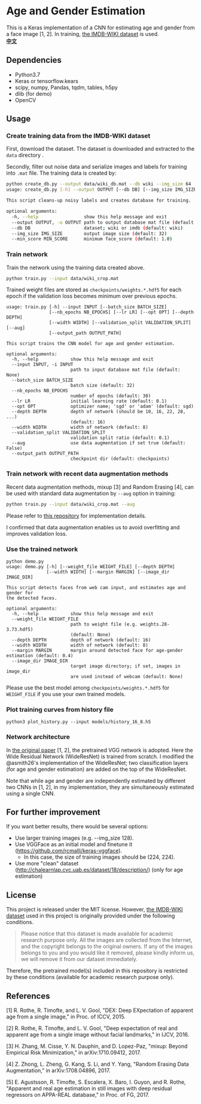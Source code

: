 # Age and Gender Estimation

This is a Keras implementation of a CNN for estimating age and gender from a face image [1, 2]. In training, [the IMDB-WIKI dataset](https://data.vision.ee.ethz.ch/cvl/rrothe/imdb-wiki/) is used.  
[**中文**](https://github.com/Acemyzoe/age-gender-estimation/blob/master/README_CN.md)  

## Dependencies

- Python3.7
- Keras or tensorflow.kears
- scipy, numpy, Pandas, tqdm, tables, h5py
- dlib (for demo)
- OpenCV

## Usage

### Create training data from the IMDB-WIKI dataset

First, download the dataset. The dataset is downloaded and extracted to the `data` directory .

Secondly, filter out noise data and serialize images and labels for training into `.mat` file. The training data is created by:

```bash
python create_db.py --output data/wiki_db.mat --db wiki --img_size 64
usage: create_db.py [-h] --output OUTPUT [--db DB] [--img_size IMG_SIZE] [--min_score MIN_SCORE]

This script cleans-up noisy labels and creates database for training.

optional arguments:
  -h, --help                 show this help message and exit
  --output OUTPUT, -o OUTPUT path to output database mat file (default: None)
  --db DB                    dataset; wiki or imdb (default: wiki)
  --img_size IMG_SIZE        output image size (default: 32)
  --min_score MIN_SCORE      minimum face_score (default: 1.0)
```

### Train network

Train the network using the training data created above.

```bash
python train.py --input data/wiki_crop.mat
```

Trained weight files are stored as `checkpoints/weights.*.hdf5` for each epoch if the validation loss becomes minimum over previous epochs.

```
usage: train.py [-h] --input INPUT [--batch_size BATCH_SIZE]
                [--nb_epochs NB_EPOCHS] [--lr LR] [--opt OPT] [--depth DEPTH]
                [--width WIDTH] [--validation_split VALIDATION_SPLIT] [--aug]
                [--output_path OUTPUT_PATH]

This script trains the CNN model for age and gender estimation.

optional arguments:
  -h, --help            show this help message and exit
  --input INPUT, -i INPUT
                        path to input database mat file (default: None)
  --batch_size BATCH_SIZE
                        batch size (default: 32)
  --nb_epochs NB_EPOCHS
                        number of epochs (default: 30)
  --lr LR               initial learning rate (default: 0.1)
  --opt OPT             optimizer name; 'sgd' or 'adam' (default: sgd)
  --depth DEPTH         depth of network (should be 10, 16, 22, 28, ...)
                        (default: 16)
  --width WIDTH         width of network (default: 8)
  --validation_split VALIDATION_SPLIT
                        validation split ratio (default: 0.1)
  --aug                 use data augmentation if set true (default: False)
  --output_path OUTPUT_PATH
                        checkpoint dir (default: checkpoints)
```

### Train network with recent data augmentation methods

Recent data augmentation methods, mixup [3] and Random Erasing [4], can be used with standard data augmentation by `--aug` option in training:

```bash
python train.py --input data/wiki_crop.mat --aug
```

Please refer to [this repository](https://github.com/yu4u/mixup-generator) for implementation details.

I confirmed that data augmentation enables us to avoid overfitting and improves validation loss.

### Use the trained network

```
python demo.py
usage: demo.py [-h] [--weight_file WEIGHT_FILE] [--depth DEPTH]
               [--width WIDTH] [--margin MARGIN] [--image_dir IMAGE_DIR]

This script detects faces from web cam input, and estimates age and gender for
the detected faces.

optional arguments:
  -h, --help            show this help message and exit
  --weight_file WEIGHT_FILE
                        path to weight file (e.g. weights.28-3.73.hdf5)
                        (default: None)
  --depth DEPTH         depth of network (default: 16)
  --width WIDTH         width of network (default: 8)
  --margin MARGIN       margin around detected face for age-gender estimation (default: 0.4)
  --image_dir IMAGE_DIR
                        target image directory; if set, images in image_dir
                        are used instead of webcam (default: None)
```

Please use the best model among `checkpoints/weights.*.hdf5` for `WEIGHT_FILE` if you use your own trained models.

### Plot training curves from history file

```
python3 plot_history.py --input models/history_16_8.h5 
```

### Network architecture

In [the original paper](https://www.vision.ee.ethz.ch/en/publications/papers/articles/eth_biwi_01299.pdf) [1, 2], the pretrained VGG network is adopted. Here the Wide Residual Network (WideResNet) is trained from scratch. I modified the @asmith26's implementation of the WideResNet; two classification layers (for age and gender estimation) are added on the top of the WideResNet.

Note that while age and gender are independently estimated by different two CNNs in [1, 2], in my implementation, they are simultaneously estimated using a single CNN.

## For further improvement

If you want better results, there would be several options:

- Use larger training images (e.g. --img_size 128).
- Use VGGFace as an initial model and finetune it (https://github.com/rcmalli/keras-vggface).
  - In this case, the size of training images should be (224, 224).
- Use more "clean" dataset (http://chalearnlap.cvc.uab.es/dataset/18/description/) (only for age estimation)

## License

This project is released under the MIT license. However, [the IMDB-WIKI dataset](https://data.vision.ee.ethz.ch/cvl/rrothe/imdb-wiki/) used in this project is originally provided under the following conditions.

> Please notice that this dataset is made available for academic research purpose only. All the images are collected from the Internet, and the copyright belongs to the original owners. If any of the images belongs to you and you would like it removed, please kindly inform us, we will remove it from our dataset immediately.

Therefore, the pretrained model(s) included in this repository is restricted by these conditions (available for academic research purpose only).

## References

[1] R. Rothe, R. Timofte, and L. V. Gool, "DEX: Deep EXpectation of apparent age from a single image," in Proc. of ICCV, 2015.

[2] R. Rothe, R. Timofte, and L. V. Gool, "Deep expectation of real and apparent age from a single image without facial landmarks," in IJCV, 2016.

[3] H. Zhang, M. Cisse, Y. N. Dauphin, and D. Lopez-Paz, "mixup: Beyond Empirical Risk Minimization," in arXiv:1710.09412, 2017.

[4] Z. Zhong, L. Zheng, G. Kang, S. Li, and Y. Yang, "Random Erasing Data Augmentation," in arXiv:1708.04896, 2017.

[5] E. Agustsson, R. Timofte, S. Escalera, X. Baro, I. Guyon, and R. Rothe, "Apparent and real age estimation in still images with deep residual regressors on APPA-REAL database," in Proc. of FG, 2017.
